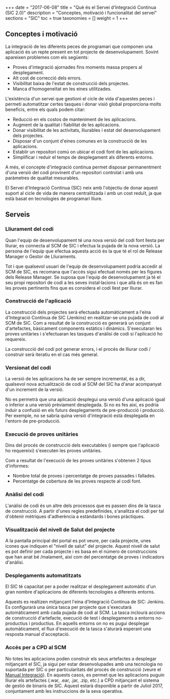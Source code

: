 +++
date        = "2017-06-08"
title       = "Què és el Servei d'Integració Continua (SIC 2.0)"
description = "Conceptes, motivació i funcionalitat del servei"
sections    = "SIC"
toc         = true
taxonomies  = []
weight 		= 1
+++


## Conceptes i motivació
La integració de les diferents peces de programari que componen una aplicació és un repte present en tot projecte de desenvolupament. Sovint apareixen problemes com els següents:

- Proves d'integració ajornades fins moments massa propers al desplegament.
- Alt cost de correcció dels errors.
- Visibilitat baixa de l'estat de construcció dels projectes.
- Manca d'homogeneïtat en les eines utilitzades.

L'existència d'un servei que gestioni el cicle de vida d'aquestes peces i permeti automatitzar certes tasques i donar visió global proporciona molts beneficis, entre els quals podem citar:

- Reducció en els costos de manteniment de les aplicacions.
- Augment de la qualitat i fiabilitat de les aplicacions.
- Donar visibilitat de les activitats, lliurables i estat del desenvolupament dels projectes.
- Disposar d'un conjunt d'eines comunes en la construcció de les aplicacions.
- Establir un repositori comú on ubicar el codi font de les aplicacions.
- Simplificar i reduir el temps de desplegament als diferents entorns.

A més, el concepte d'integració continua permet disposar permanentment d'una versió del codi provinent d'un repositori controlat i amb uns paràmetres de qualitat mesurables.

El Servei d'Integració Continua (SIC) neix amb l'objectiu de donar aquest suport al cicle de vida de manera centralitzada i amb un cost reduït, ja que està basat en tecnologies de programari lliure.

## Serveis

### Lliurament del codi
Quan l'equip de desenvolupament té una nova versió del codi font llesta per lliurar, es connecta al SCM de SIC i efectua la pujada de la nova versió. 
La persona de l'equip que efectua aquesta acció és la que té el rol de Release Manager o Gestor de Lliuraments. 

Tot i que qualsevol usuari de l'equip de desenvolupament podría accedir al SCM de SIC, es recomana que l'accés sigui efectuat només per les figures dels Release Manager. Se suposa que l'equip de desenvolupament ja té el seu propi repositori de codi a les seves instal·lacions i que allà és on es fan les proves pertinents fins que es considera el codi llest per lliurar.

### Construcció de l'aplicació

La construcció dels projectes serà efectuada automàticament a l'eina d'Integració Contínua de SIC (Jenkins) en realitzar-se una pujada de codi al SCM de SIC.
Com a resultat de la construcció es generarà un conjunt d'artefactes, bàsicament components estàtics i dinàmics. S'executaran les proves unitàries i s'efectuaran les tasques d'anàlisi de codi si l'aplicació ho requereix.

La construcció del codi pot generar errors, i el procés de lliurar codi / construir serà iteratiu en el cas més general.

### Versionat del codi

La versió de les aplicacions ha de ser sempre incremental, és a dir, qualsevol nova actualització de codi al SCM del SIC ha d'anar acompanyat d'un increment de la versió.

No es permetrà que una aplicació desplegui una versió d'una aplicació igual o inferior a una versió prèviament desplegada. Si no es fes així, es podria induir a confusió en els futurs desplegaments de pre-producció i producció. Per exemple, no se sabria quina versió d'integració està desplegada en l'entorn de pre-producció.

### Execució de proves unitàries

Dins del procés de construcció dels executables (i sempre que l'aplicació ho requereixi) s'executen les proves unitàries.

Com a resultat de l'execució de les proves unitàries s'obtenen 2 tipus d'informes:

* Nombre total de proves i percentatge de proves passades i fallades.
* Percentatge de cobertura de les proves respecte al codi font.

### Anàlisi del codi

L'anàlisi de codi és un altre dels processos que es passen dins de la tasca de construcció. A partir d'unes regles predefinides, s'analitza el codi per tal d'obtenir mètriques d'adherència a estàndards i bones pràctiques.

### Visualització del nivell de Salut del projecte

A la pantalla principal del portal es pot veure, per cada projecte, unes icones que indiquen el "nivell de salut" del projecte. Aquest nivell de salut es pot definir per cada projecte i es basa en el número de construccions que han anat bé /malament, així com del percentatge de proves i indicadors d'anàlisi.

### Desplegaments automatitzats

El SIC té capacitat per a poder realitzar el desplegament automàtic d'un gran nombre d'aplicacions de diferents tecnologies a diferents entorns. 

Aquests es realtizen mitjançant l'eina d'Integració Contínua de SIC: Jenkins. Es configurarà una única tasca per projecte que s'executarà automàticament amb cada pujada de codi al SCM. 
La tasca inclourà accions de construcció d'artefacte, execució de test i desplegaments a entorns no-productius i productius. En aquells entorns on no es pugui desplegar automàticament, el flux d'execució de la tasca s'aturarà esperant una resposta manual d'acceptació.

### Accés per a CPD al SCM

No totes les aplicacions poden construir els seus artefactes a desplegar mitjançant el SIC, ja sigui per estar desenvolupades amb una tecnologia no suportada per SIC o per particularitats del procés de construcció (veure el [Manual Integració](/related/sic/manual-integracio.pdf)). 
En aquests casos, es permet que les aplicacions puguin lliurar els artefactes (.war, .ear, .jar, .zip, etc.) a CPD mitjançant el sistema de gestió de binaris de SIC. Aquest estarà disponible a partir de Juliol 2017, conjuntament amb les instruccions de la seva operativa.
